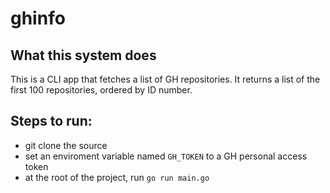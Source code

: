 # ghinfo

## What this system does

This is a CLI app that fetches a list of GH repositories. It returns a list of the first 100 repositories, ordered by ID number.

## Steps to run:

- git clone the source
- set an enviroment variable named `GH_TOKEN` to a GH personal access token
- at the root of the project, run `go run main.go`